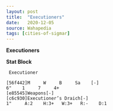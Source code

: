 ```yaml
---
layout: post
title:  "Executioners"
date:   2020-12-05
source: Wahapedia
tags: [cities-of-sigmar]
---
```


**Executioners**

**Stat Block**
```
 Executioner
```

```
[56f442]M     W     B     Sa    [-]
6"    1     7     4+    
[e85545]Weapons[-]
[c6c930]Executioner’s Draich[-]
1"     A:2    H:3+   W:3+   R:-    D:1   
```


